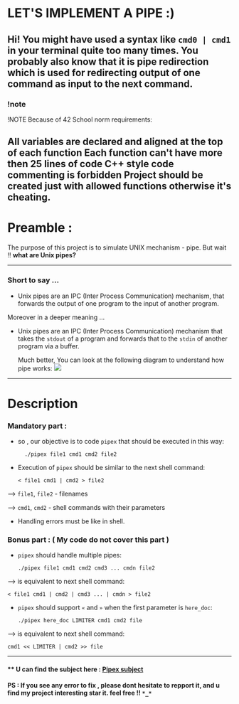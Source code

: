 #  LET'S IMPLEMENT A PIPE :)

Hi! You might have used a syntax like `cmd0 | cmd1` in your terminal quite too many times. 
You probably also know that it is pipe redirection which is used for redirecting output of one command as input to the next command.
---
### !note
!NOTE
Because of 42 School norm requirements:

All variables are declared and aligned at the top of each function
Each function can't have more then 25 lines of code
C++ style code commenting is forbidden
Project should be created just with allowed functions otherwise it's cheating.
---
# Preamble :
The purpose of this project is to simulate UNIX mechanism - pipe.
But wait !! **what are Unix pipes?**

---
### Short to say ...
-   Unix pipes are an IPC (Inter Process Communication) mechanism, that forwards the output of one program to the input of another program.

  Moreover in a deeper meaning ...
- Unix pipes are an IPC (Inter Process Communication) mechanism that takes the  `stdout`  of a program and forwards that to the  `stdin`  of another program via a buffer.

  Much better, You can look at the following diagram to understand how pipe works:
![](https://linuxhandbook.com/content/images/2020/09/pipe-redirection.png)

---
# Description

### Mandatory part :
- so , our objective is to code  `pipex`  that should be executed in this way:
	

	    ./pipex file1 cmd1 cmd2 file2

-   Execution of  `pipex`  should be similar to the next shell command:
		
		< file1 cmd1 | cmd2 > file2
--> `file1`,  `file2`  - filenames

--> `cmd1`,  `cmd2`  - shell commands with their parameters
-   Handling errors must be like in shell.
### Bonus part : ( My code do not cover this part )
-   `pipex`  should handle multiple pipes:

	    ./pipex file1 cmd1 cmd2 cmd3 ... cmdn file2
  --> is equivalent to next shell command:

	< file1 cmd1 | cmd2 | cmd3 ... | cmdn > file2

-   `pipex`  should support  `«`  and  `»`  when the first parameter is  `here_doc`:

	    ./pipex here_doc LIMITER cmd1 cmd2 file

--> is equivalent to next shell command:

	cmd1 << LIMITER | cmd2 >> file

---
#### ** U can find the subject here : [Pipex subject](https://cdn.intra.42.fr/pdf/pdf/56845/en.subject.pdf) 
#### PS : If you see any error to fix , please dont hesitate to repport it, and u find my project interesting star it. feel free !! `*_*`
